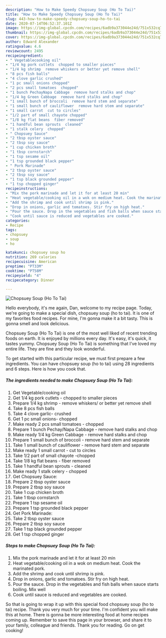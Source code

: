 ```yaml
---
description: "How to Make Speedy Chopsuey Soup (Ho To Tai)"
title: "How to Make Speedy Chopsuey Soup (Ho To Tai)"
slug: 443-how-to-make-speedy-chopsuey-soup-ho-to-tai
date: 2020-07-14T06:52:37.101Z
image: https://img-global.cpcdn.com/recipes/6adb9a373044e24d/751x532cq70/chopsuey-soup-ho-to-tai-recipe-main-photo.jpg
thumbnail: https://img-global.cpcdn.com/recipes/6adb9a373044e24d/751x532cq70/chopsuey-soup-ho-to-tai-recipe-main-photo.jpg
cover: https://img-global.cpcdn.com/recipes/6adb9a373044e24d/751x532cq70/chopsuey-soup-ho-to-tai-recipe-main-photo.jpg
author: Edward Alexander
ratingvalue: 4.6
reviewcount: 2495
recipeingredient:
- " Vegetablecooking oil"
- "1/4 kg pork cutlets  chopped to smaller pieces"
- "1/4 kg shrimp  remove whiskers or better yet remove shell"
- "8 pcs fish balls"
- "4 clove garlic crushed"
- "1 pc small onions chopped"
- "2 pcs small tomatoes  chopped"
- "1 bunch PechayNapa Cabbage  remove hard stalks and chop"
- "1/4 kg Green Cabbage  remove hard stalks and chop"
- "1 small bunch of broccoli  remove hard stem and separate"
- "1 small bunch of cauliflower  remove hard stem and separate"
- "1 small carrot  cut to circles"
- "1/2 part of small chayote chopped"
- "1/8 kg flat beans  fiber removed"
- "1 handful bean sprouts  cleaned"
- "1 stalk celery  chopped"
- " Chopsuey Sauce"
- "2 tbsp oyster sauce"
- "2 tbsp soy sauce"
- "1 cup chicken broth"
- "1 tbsp cornstarch"
- "1 tsp sesame oil"
- "1 tsp grounded black pepper"
- " Pork Marinade"
- "2 tbsp oyster sauce"
- "2 tbsp soy sauce"
- "1 tsp black grounded pepper"
- "1 tsp chopped ginger"
recipeinstructions:
- "Mix the pork marinade and let it for at least 20 min"
- "Heat vegetable/cooking oil in a wok on medium heat. Cook the marinated pork."
- "Add the shrimp and cook until shrimp is pink."
- "Drop in onions, garlic and tomatoes. Stir fry on high heat."
- "Pour the sauce. Drop in the vegetables and fish balls when sauce starts boiling. Mix well"
- "Cook until sauce is reduced and vegetables are cooked."
categories:
- Recipe
tags:
- chopsuey
- soup
- ho

katakunci: chopsuey soup ho 
nutrition: 269 calories
recipecuisine: American
preptime: "PT33M"
cooktime: "PT58M"
recipeyield: "4"
recipecategory: Dinner

---
```



![Chopsuey Soup (Ho To Tai)](https://img-global.cpcdn.com/recipes/6adb9a373044e24d/751x532cq70/chopsuey-soup-ho-to-tai-recipe-main-photo.jpg)

Hello everybody, it's me again, Dan, welcome to my recipe page. Today, we're going to make a special dish, chopsuey soup (ho to tai). It is one of my favorites food recipes. For mine, I'm gonna make it a bit tasty. This is gonna smell and look delicious.

Chopsuey Soup (Ho To Tai) is one of the most well liked of recent trending foods on earth. It is enjoyed by millions every day. It's easy, it's quick, it tastes yummy. Chopsuey Soup (Ho To Tai) is something that I've loved my entire life. They are fine and they look wonderful.




To get started with this particular recipe, we must first prepare a few ingredients. You can have chopsuey soup (ho to tai) using 28 ingredients and 6 steps. Here is how you cook that.

<!--inarticleads1-->

##### The ingredients needed to make Chopsuey Soup (Ho To Tai):

1. Get  Vegetable/cooking oil
1. Get 1/4 kg pork cutlets - chopped to smaller pieces
1. Prepare 1/4 kg shrimp - remove whiskers/ or better yet remove shell
1. Take 8 pcs fish balls
1. Take 4 clove garlic- crushed
1. Get 1 pc small onions- chopped
1. Make ready 2 pcs small tomatoes - chopped
1. Prepare 1 bunch Pechay/Napa Cabbage - remove hard stalks and chop
1. Make ready 1/4 kg Green Cabbage - remove hard stalks and chop
1. Prepare 1 small bunch of broccoli - remove hard stem and separate
1. Take 1 small bunch of cauliflower - remove hard stem and separate
1. Make ready 1 small carrot - cut to circles
1. Take 1/2 part of small chayote -chopped
1. Take 1/8 kg flat beans - fiber removed
1. Take 1 handful bean sprouts - cleaned
1. Make ready 1 stalk celery - chopped
1. Get  Chopsuey Sauce:
1. Prepare 2 tbsp oyster sauce
1. Prepare 2 tbsp soy sauce
1. Take 1 cup chicken broth
1. Take 1 tbsp cornstarch
1. Prepare 1 tsp sesame oil
1. Prepare 1 tsp grounded black pepper
1. Get  Pork Marinade:
1. Take 2 tbsp oyster sauce
1. Prepare 2 tbsp soy sauce
1. Take 1 tsp black grounded pepper
1. Get 1 tsp chopped ginger




<!--inarticleads2-->

##### Steps to make Chopsuey Soup (Ho To Tai):

1. Mix the pork marinade and let it for at least 20 min
1. Heat vegetable/cooking oil in a wok on medium heat. Cook the marinated pork.
1. Add the shrimp and cook until shrimp is pink.
1. Drop in onions, garlic and tomatoes. Stir fry on high heat.
1. Pour the sauce. Drop in the vegetables and fish balls when sauce starts boiling. Mix well
1. Cook until sauce is reduced and vegetables are cooked.




So that is going to wrap it up with this special food chopsuey soup (ho to tai) recipe. Thank you very much for your time. I'm confident you will make this at home. There is gonna be more interesting food at home recipes coming up. Remember to save this page in your browser, and share it to your family, colleague and friends. Thank you for reading. Go on get cooking!
